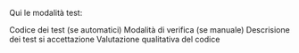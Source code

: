 Qui le modalità test:

Codice dei test (se automatici)
Modalità di verifica (se manuale)
Descrisione dei test si accettazione
Valutazione qualitativa del codice

